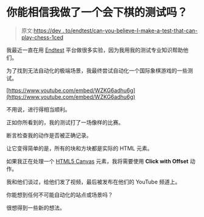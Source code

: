 # 你能相信我做了一个会下棋的测试吗？

> 原文:[https://dev . to/endtest/can-you-believe-I-make-a-test-that-can-play-chess-1ced](https://dev.to/endtest/can-you-believe-i-made-a-test-that-can-play-chess-1ced)

我最近一直在用 [Endtest](https://endtest.io) 平台做很多实验，因为我用我的测试专业知识帮助他们。

为了找到无法自动化的极端场景，我最终尝试自动化一个国际象棋游戏的一些测试。

[https://www.youtube.com/embed/WZKG6adhu6g](https://www.youtube.com/embed/WZKG6adhu6g)

不用说，进行得相当顺利。

正如你所看到的，我的测试打了一场像样的比赛。

断言检查我的动作是否被正确记录。

让它变得简单的是，所有的块和方块都是实际的 HTML 元素。

如果我正在处理一个 [HTML5 Canvas](https://www.w3schools.com/html/html5_canvas.asp) 元素，我将需要使用 **Click with Offset** 动作。

我和他们谈过，给他们发了视频，最后被发布在他们的 YouTube 频道上。

你能想到任何不可能自动化的站点或场景吗？

很想得到一些新的想法。
